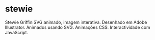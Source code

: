 # stewie

Stewie Griffin SVG animado, imagem interativa.
Desenhado em Adobe Illustrator. 
Animados usando SVG.
Animações CSS. Interactividade com JavaScript.
